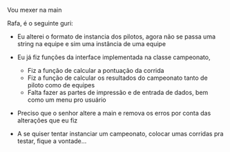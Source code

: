 Vou mexer na main

Rafa, é o seguinte guri:

- Eu alterei o formato de instancia dos pilotos, agora não se passa uma string na equipe e sim uma instância de uma equipe
- Eu já fiz funções da interface implementada na classe campeonato,
  - Fiz a função de calcular a pontuação da corrida
  - Fiz a função de calcular os resultados do campeonato tanto de piloto como de equipes
  - Falta fazer as partes de impressão e de entrada de dados, bem como um menu pro usuário

- Preciso que o senhor altere a main e remova os erros por conta das alterações que eu fiz
- A se quiser tentar instanciar um campeonato, colocar umas corridas pra testar, fique a vontade...